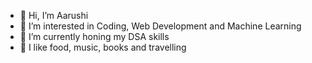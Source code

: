 - 👋 Hi, I’m Aarushi
- 👀 I’m interested in Coding, Web Development and Machine Learning
- 🌱 I’m currently honing my DSA skills
- 💞️ I like food, music, books and travelling

<!---
aarushimaurya/aarushimaurya is a ✨ special ✨ repository because its `README.md` (this file) appears on your GitHub profile.
You can click the Preview link to take a look at your changes.
--->
